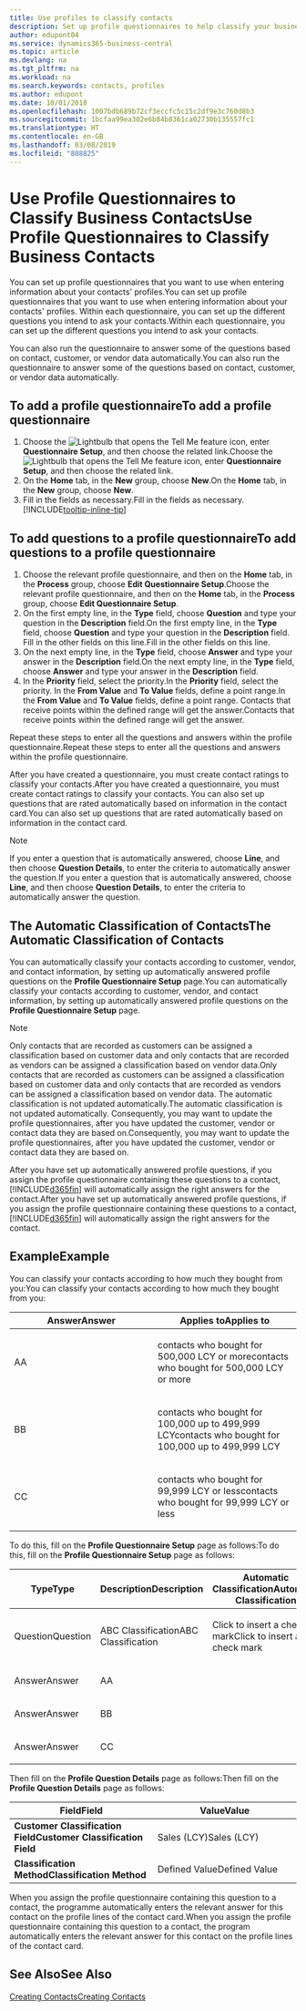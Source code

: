 ```yaml
---
title: Use profiles to classify contacts
description: Set up profile questionnaires to help classify your business contacts
author: edupont04
ms.service: dynamics365-business-central
ms.topic: article
ms.devlang: na
ms.tgt_pltfrm: na
ms.workload: na
ms.search.keywords: contacts, profiles
ms.author: edupont
ms.date: 10/01/2018
ms.openlocfilehash: 1007bdb689b72cf3eccfc5c15c2df9e3c760d8b3
ms.sourcegitcommit: 1bcfaa99ea302e6b84b8361ca02730b135557fc1
ms.translationtype: HT
ms.contentlocale: en-GB
ms.lasthandoff: 03/08/2019
ms.locfileid: "808825"
---
```

# <a name="use-profile-questionnaires-to-classify-business-contacts"></a><span data-ttu-id="fdc24-103">Use Profile Questionnaires to Classify Business Contacts</span><span class="sxs-lookup"><span data-stu-id="fdc24-103">Use Profile Questionnaires to Classify Business Contacts</span></span>
<span data-ttu-id="fdc24-104">You can set up profile questionnaires that you want to use when entering information about your contacts' profiles.</span><span class="sxs-lookup"><span data-stu-id="fdc24-104">You can set up profile questionnaires that you want to use when entering information about your contacts' profiles.</span></span> <span data-ttu-id="fdc24-105">Within each questionnaire, you can set up the different questions you intend to ask your contacts.</span><span class="sxs-lookup"><span data-stu-id="fdc24-105">Within each questionnaire, you can set up the different questions you intend to ask your contacts.</span></span>  

<span data-ttu-id="fdc24-106">You can also run the questionnaire to answer some of the questions based on contact, customer, or vendor data automatically.</span><span class="sxs-lookup"><span data-stu-id="fdc24-106">You can also run the questionnaire to answer some of the questions based on contact, customer, or vendor data automatically.</span></span>  

## <a name="to-add-a-profile-questionnaire"></a><span data-ttu-id="fdc24-107">To add a profile questionnaire</span><span class="sxs-lookup"><span data-stu-id="fdc24-107">To add a profile questionnaire</span></span>
1.  <span data-ttu-id="fdc24-108">Choose the ![Lightbulb that opens the Tell Me feature](media/ui-search/search_small.png "Tell me what you want to do") icon, enter **Questionnaire Setup**, and then choose the related link.</span><span class="sxs-lookup"><span data-stu-id="fdc24-108">Choose the ![Lightbulb that opens the Tell Me feature](media/ui-search/search_small.png "Tell me what you want to do") icon, enter **Questionnaire Setup**, and then choose the related link.</span></span>  
2.  <span data-ttu-id="fdc24-109">On the **Home** tab, in the **New** group, choose **New**.</span><span class="sxs-lookup"><span data-stu-id="fdc24-109">On the **Home** tab, in the **New** group, choose **New**.</span></span>  
3.  <span data-ttu-id="fdc24-110">Fill in the fields as necessary.</span><span class="sxs-lookup"><span data-stu-id="fdc24-110">Fill in the fields as necessary.</span></span> [!INCLUDE[tooltip-inline-tip](includes/tooltip-inline-tip_md.md)]  

## <a name="to-add-questions-to-a-profile-questionnaire"></a><span data-ttu-id="fdc24-111">To add questions to a profile questionnaire</span><span class="sxs-lookup"><span data-stu-id="fdc24-111">To add questions to a profile questionnaire</span></span>
1.  <span data-ttu-id="fdc24-112">Choose the relevant profile questionnaire, and then on the **Home** tab, in the **Process** group, choose **Edit Questionnaire Setup**.</span><span class="sxs-lookup"><span data-stu-id="fdc24-112">Choose the relevant profile questionnaire, and then on the **Home** tab, in the **Process** group, choose **Edit Questionnaire Setup**.</span></span>  
2.  <span data-ttu-id="fdc24-113">On the first empty line, in the **Type** field, choose **Question** and type your question in the **Description** field.</span><span class="sxs-lookup"><span data-stu-id="fdc24-113">On the first empty line, in the **Type** field, choose **Question** and type your question in the **Description** field.</span></span> <span data-ttu-id="fdc24-114">Fill in the other fields on this line.</span><span class="sxs-lookup"><span data-stu-id="fdc24-114">Fill in the other fields on this line.</span></span>  
3.  <span data-ttu-id="fdc24-115">On the next empty line, in the **Type** field, choose **Answer** and type your answer in the **Description** field.</span><span class="sxs-lookup"><span data-stu-id="fdc24-115">On the next empty line, in the **Type** field, choose **Answer** and type your answer in the **Description** field.</span></span>  
4.  <span data-ttu-id="fdc24-116">In the **Priority** field, select the priority.</span><span class="sxs-lookup"><span data-stu-id="fdc24-116">In the **Priority** field, select the priority.</span></span> <span data-ttu-id="fdc24-117">In the **From Value** and **To Value** fields, define a point range.</span><span class="sxs-lookup"><span data-stu-id="fdc24-117">In the **From Value** and **To Value** fields, define a point range.</span></span> <span data-ttu-id="fdc24-118">Contacts that receive points within the defined range will get the answer.</span><span class="sxs-lookup"><span data-stu-id="fdc24-118">Contacts that receive points within the defined range will get the answer.</span></span>  

<span data-ttu-id="fdc24-119">Repeat these steps to enter all the questions and answers within the profile questionnaire.</span><span class="sxs-lookup"><span data-stu-id="fdc24-119">Repeat these steps to enter all the questions and answers within the profile questionnaire.</span></span>

<span data-ttu-id="fdc24-120">After you have created a questionnaire, you must create contact ratings to classify your contacts.</span><span class="sxs-lookup"><span data-stu-id="fdc24-120">After you have created a questionnaire, you must create contact ratings to classify your contacts.</span></span> <span data-ttu-id="fdc24-121">You can also set up questions that are rated automatically based on information in the contact card.</span><span class="sxs-lookup"><span data-stu-id="fdc24-121">You can also set up questions that are rated automatically based on information in the contact card.</span></span>  

> [!NOTE]
> <span data-ttu-id="fdc24-122">If you enter a question that is automatically answered, choose <STRONG>Line</STRONG>, and then choose <STRONG>Question Details</STRONG>, to enter the criteria to automatically answer the question.</span><span class="sxs-lookup"><span data-stu-id="fdc24-122">If you enter a question that is automatically answered, choose <STRONG>Line</STRONG>, and then choose <STRONG>Question Details</STRONG>, to enter the criteria to automatically answer the question.</span></span>

## <a name="the-automatic-classification-of-contacts"></a><span data-ttu-id="fdc24-123">The Automatic Classification of Contacts</span><span class="sxs-lookup"><span data-stu-id="fdc24-123">The Automatic Classification of Contacts</span></span>
<span data-ttu-id="fdc24-124">You can automatically classify your contacts according to customer, vendor, and contact information, by setting up automatically answered profile questions on the **Profile Questionnaire Setup** page.</span><span class="sxs-lookup"><span data-stu-id="fdc24-124">You can automatically classify your contacts according to customer, vendor, and contact information, by setting up automatically answered profile questions on the **Profile Questionnaire Setup** page.</span></span>  

> [!NOTE]
> <span data-ttu-id="fdc24-125">Only contacts that are recorded as customers can be assigned a classification based on customer data and only contacts that are recorded as vendors can be assigned a classification based on vendor data.</span><span class="sxs-lookup"><span data-stu-id="fdc24-125">Only contacts that are recorded as customers can be assigned a classification based on customer data and only contacts that are recorded as vendors can be assigned a classification based on vendor data.</span></span> <span data-ttu-id="fdc24-126">The automatic classification is not updated automatically.</span><span class="sxs-lookup"><span data-stu-id="fdc24-126">The automatic classification is not updated automatically.</span></span> <span data-ttu-id="fdc24-127">Consequently, you may want to update the profile questionnaires, after you have updated the customer, vendor or contact data they are based on.</span><span class="sxs-lookup"><span data-stu-id="fdc24-127">Consequently, you may want to update the profile questionnaires, after you have updated the customer, vendor or contact data they are based on.</span></span>  

<span data-ttu-id="fdc24-128">After you have set up automatically answered profile questions, if you assign the profile questionnaire containing these questions to a contact, [!INCLUDE[d365fin](includes/d365fin_md.md)] will automatically assign the right answers for the contact.</span><span class="sxs-lookup"><span data-stu-id="fdc24-128">After you have set up automatically answered profile questions, if you assign the profile questionnaire containing these questions to a contact, [!INCLUDE[d365fin](includes/d365fin_md.md)] will automatically assign the right answers for the contact.</span></span>  

## <a name="example"></a><span data-ttu-id="fdc24-129">Example</span><span class="sxs-lookup"><span data-stu-id="fdc24-129">Example</span></span>
<span data-ttu-id="fdc24-130">You can classify your contacts according to how much they bought from you:</span><span class="sxs-lookup"><span data-stu-id="fdc24-130">You can classify your contacts according to how much they bought from you:</span></span>

<table>
<colgroup>
<col style="width: 50%" />
<col style="width: 50%" />
</colgroup>
<thead>
<tr class="header">
<th><span data-ttu-id="fdc24-131"><strong>Answer</strong></span><span class="sxs-lookup"><span data-stu-id="fdc24-131"><strong>Answer</strong></span></span></th>
<th><span data-ttu-id="fdc24-132"><strong>Applies to</strong></span><span class="sxs-lookup"><span data-stu-id="fdc24-132"><strong>Applies to</strong></span></span></th>
</tr>
</thead>
<tbody>
<tr class="odd">
<td><p><span data-ttu-id="fdc24-133">A</span><span class="sxs-lookup"><span data-stu-id="fdc24-133">A</span></span></p></td>
<td><p><span data-ttu-id="fdc24-134">contacts who bought for 500,000 LCY or more</span><span class="sxs-lookup"><span data-stu-id="fdc24-134">contacts who bought for 500,000 LCY or more</span></span></p></td>
</tr>
<tr class="even">
<td><p><span data-ttu-id="fdc24-135">B</span><span class="sxs-lookup"><span data-stu-id="fdc24-135">B</span></span></p></td>
<td><p><span data-ttu-id="fdc24-136">contacts who bought for 100,000 up to 499,999 LCY</span><span class="sxs-lookup"><span data-stu-id="fdc24-136">contacts who bought for 100,000 up to 499,999 LCY</span></span></p></td>
</tr>
<tr class="odd">
<td><p><span data-ttu-id="fdc24-137">C</span><span class="sxs-lookup"><span data-stu-id="fdc24-137">C</span></span></p></td>
<td><p><span data-ttu-id="fdc24-138">contacts who bought for 99,999 LCY or less</span><span class="sxs-lookup"><span data-stu-id="fdc24-138">contacts who bought for 99,999 LCY or less</span></span></p></td>
</tr>
</tbody>
</table>

<span data-ttu-id="fdc24-139">To do this, fill on the **Profile Questionnaire Setup** page as follows:</span><span class="sxs-lookup"><span data-stu-id="fdc24-139">To do this, fill on the **Profile Questionnaire Setup** page as follows:</span></span>


<table>
<colgroup>
<col style="width: 20%" />
<col style="width: 20%" />
<col style="width: 20%" />
<col style="width: 20%" />
<col style="width: 20%" />
</colgroup>
<thead>
<tr class="header">
<th><span data-ttu-id="fdc24-140"><strong>Type</strong></span><span class="sxs-lookup"><span data-stu-id="fdc24-140"><strong>Type</strong></span></span></th>
<th><span data-ttu-id="fdc24-141"><strong>Description</strong></span><span class="sxs-lookup"><span data-stu-id="fdc24-141"><strong>Description</strong></span></span></th>
<th><span data-ttu-id="fdc24-142"><strong>Automatic Classification</strong></span><span class="sxs-lookup"><span data-stu-id="fdc24-142"><strong>Automatic Classification</strong></span></span></th>
<th><span data-ttu-id="fdc24-143"><strong>From Value</strong></span><span class="sxs-lookup"><span data-stu-id="fdc24-143"><strong>From Value</strong></span></span></th>
<th><span data-ttu-id="fdc24-144"><strong>To Value</strong></span><span class="sxs-lookup"><span data-stu-id="fdc24-144"><strong>To Value</strong></span></span></th>
</tr>
</thead>
<tbody>
<tr class="odd">
<td><p><span data-ttu-id="fdc24-145">Question</span><span class="sxs-lookup"><span data-stu-id="fdc24-145">Question</span></span></p></td>
<td><p><span data-ttu-id="fdc24-146">ABC Classification</span><span class="sxs-lookup"><span data-stu-id="fdc24-146">ABC Classification</span></span></p></td>
<td><p><span data-ttu-id="fdc24-147">Click to insert a check mark</span><span class="sxs-lookup"><span data-stu-id="fdc24-147">Click to insert a check mark</span></span></p></td>
<td><p> </p></td>
<td><p> </p></td>
</tr>
<tr class="even">
<td><p><span data-ttu-id="fdc24-148">Answer</span><span class="sxs-lookup"><span data-stu-id="fdc24-148">Answer</span></span></p></td>
<td><p><span data-ttu-id="fdc24-149">A</span><span class="sxs-lookup"><span data-stu-id="fdc24-149">A</span></span></p></td>
<td><p> </p></td>
<td><p><span data-ttu-id="fdc24-150">500,000</span><span class="sxs-lookup"><span data-stu-id="fdc24-150">500,000</span></span></p></td>
<td><p> </p></td>
</tr>
<tr class="odd">
<td><p><span data-ttu-id="fdc24-151">Answer</span><span class="sxs-lookup"><span data-stu-id="fdc24-151">Answer</span></span></p></td>
<td><p><span data-ttu-id="fdc24-152">B</span><span class="sxs-lookup"><span data-stu-id="fdc24-152">B</span></span></p></td>
<td><p> </p></td>
<td><p><span data-ttu-id="fdc24-153">100,000</span><span class="sxs-lookup"><span data-stu-id="fdc24-153">100,000</span></span></p></td>
<td><p><span data-ttu-id="fdc24-154">499,999</span><span class="sxs-lookup"><span data-stu-id="fdc24-154">499,999</span></span></p></td>
</tr>
<tr class="even">
<td><p><span data-ttu-id="fdc24-155">Answer</span><span class="sxs-lookup"><span data-stu-id="fdc24-155">Answer</span></span></p></td>
<td><p><span data-ttu-id="fdc24-156">C</span><span class="sxs-lookup"><span data-stu-id="fdc24-156">C</span></span></p></td>
<td><p> </p></td>
<td><p> </p></td>
<td><p><span data-ttu-id="fdc24-157">99,999</span><span class="sxs-lookup"><span data-stu-id="fdc24-157">99,999</span></span></p></td>
</tr>
</tbody>
</table>

<span data-ttu-id="fdc24-158">Then fill on the **Profile Question Details** page as follows:</span><span class="sxs-lookup"><span data-stu-id="fdc24-158">Then fill on the **Profile Question Details** page as follows:</span></span>
<table>
<colgroup>
<col style="width: 50%" />
<col style="width: 50%" />
</colgroup>
<thead>
<tr class="header">
<th><span data-ttu-id="fdc24-159"><strong>Field</strong></span><span class="sxs-lookup"><span data-stu-id="fdc24-159"><strong>Field</strong></span></span></th>
<th><span data-ttu-id="fdc24-160"><strong>Value</strong></span><span class="sxs-lookup"><span data-stu-id="fdc24-160"><strong>Value</strong></span></span></th>
</tr>
</thead>
<tbody>
<tr>
<td><span data-ttu-id="fdc24-161"><strong>Customer Classification Field</strong></span><span class="sxs-lookup"><span data-stu-id="fdc24-161"><strong>Customer Classification Field</strong></span></span></td>
<td><span data-ttu-id="fdc24-162"><emphasis>Sales (LCY)</emphasis></span><span class="sxs-lookup"><span data-stu-id="fdc24-162"><emphasis>Sales (LCY)</emphasis></span></span></td>
</tr>
<tr>
<td><span data-ttu-id="fdc24-163"><strong>Classification Method</strong></span><span class="sxs-lookup"><span data-stu-id="fdc24-163"><strong>Classification Method</strong></span></span></td>
<td><span data-ttu-id="fdc24-164"><emphasis>Defined Value</emphasis></span><span class="sxs-lookup"><span data-stu-id="fdc24-164"><emphasis>Defined Value</emphasis></span></span></td>
</tr>
</tbody>
</table>

<span data-ttu-id="fdc24-165">When you assign the profile questionnaire containing this question to a contact, the programme automatically enters the relevant answer for this contact on the profile lines of the contact card.</span><span class="sxs-lookup"><span data-stu-id="fdc24-165">When you assign the profile questionnaire containing this question to a contact, the program automatically enters the relevant answer for this contact on the profile lines of the contact card.</span></span>

## <a name="see-also"></a><span data-ttu-id="fdc24-166">See Also</span><span class="sxs-lookup"><span data-stu-id="fdc24-166">See Also</span></span>
[<span data-ttu-id="fdc24-167">Creating Contacts</span><span class="sxs-lookup"><span data-stu-id="fdc24-167">Creating Contacts</span></span>](marketing-create-contact-companies.md)  
